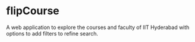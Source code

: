 # flipCourse
A web application to explore the courses and faculty of IIT Hyderabad with options to add filters to refine search.

